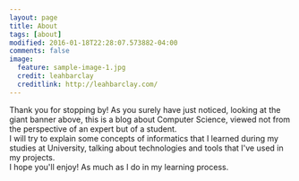 ```yaml
---
layout: page
title: About 
tags: [about]
modified: 2016-01-18T22:28:07.573882-04:00
comments: false
image:
  feature: sample-image-1.jpg
  credit: leahbarclay
  creditlink: http://leahbarclay.com/
---
```

Thank you for stopping by!
As you surely have just noticed, looking at the giant banner above, this is a blog about Computer Science, viewed not from the perspective of an expert but of a student.   
I will try to explain some concepts of informatics that I learned during my studies at University, talking about technologies and tools that I've used in my projects.   
I hope you'll enjoy! As much as I do in my learning process. 


<!--<a markdown="0" href="{{ site.url }}/theme-setup" class="btn">Install Minimal Mistakes Theme</a> -->
